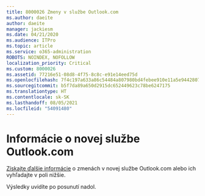 ```yaml
---
title: 8000026 Zmeny v službe Outlook.com
ms.author: daeite
author: daeite
manager: jackiesm
ms.date: 04/21/2020
ms.audience: ITPro
ms.topic: article
ms.service: o365-administration
ROBOTS: NOINDEX, NOFOLLOW
localization_priority: Critical
ms.custom: 8000026
ms.assetid: 77216e51-08d8-4f75-8c8c-e91e14eed75d
ms.openlocfilehash: 7f4c197a633a86c54484a807980bd4febee910e11a5e9442807f8da3a4340c04
ms.sourcegitcommit: b5f7da89a650d2915dc652449623c78be6247175
ms.translationtype: HT
ms.contentlocale: sk-SK
ms.lasthandoff: 08/05/2021
ms.locfileid: "54091480"
---
```

# <a name="learn-about-the-new-outlookcom"></a>Informácie o novej službe Outlook.com

[Získajte ďalšie informácie](https://go.microsoft.com/fwlink/?linkid=2039724&amp;clcid=0x409) o zmenách v novej službe Outlook.com alebo ich vyhľadajte v poli nižšie. 
  
Výsledky uvidíte po posunutí nadol.
  

